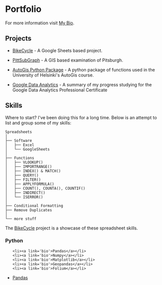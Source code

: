 # Portfolio

For more information visit [My Bio](bio.md).

## Projects

* [BikeCycle](bikecycle.md) - A  Google Sheets based project.
* [PittSubGraph](pittsubgraph.md) - A GIS based examination of Pitsburgh.
* [AutoGis Python Package](autogis.md) - A python package of functions used in the University of Helsinki's AutoGis course.

* [Google Data Analytics](gda.md) - A summary of my progress studying for the Google Data Analytics Professional Certificate

## Skills

Where to start? I've been doing this for a long time.
Below is an attempt to list and group some of my skills:

    Spreadsheets
    │
    ├── Software
    │   ├── Excel
    │   └── GoogleSheets 
    │
    ├── Functions
    │   ├── VLOOKUP()
    │   ├── IMPORTRANGE()
    │   ├── INDEX() & MATCH()
    │   ├── QUERY()
    │   ├── FILTER()
    │   ├── APPLYFORMULA()
    │   ├── COUNT(), COUNTA(), COUNTIF()
    │   ├── INDIRECT()
    │   └── ISERROR() 
    │ 
    ├── Conditional Formatting 
    ├── Remove Duplicates
    │   
    └── more stuff     

The [BikeCycle](BikeCycle.md) project is a showcase of these spreadsheet skills.


### Python

<ul>

    <li><a link='bio'>Pandas</a></li>
    <li><a link='bio'>Numpy</a></li>
    <li><a link='bio'>Matplotlib</a></li>
    <li><a link='bio'>Geopandas</a></li>
    <li><a link='bio'>Folium</a></li>
</ul>










   - [Pandas](bikecycle.md)